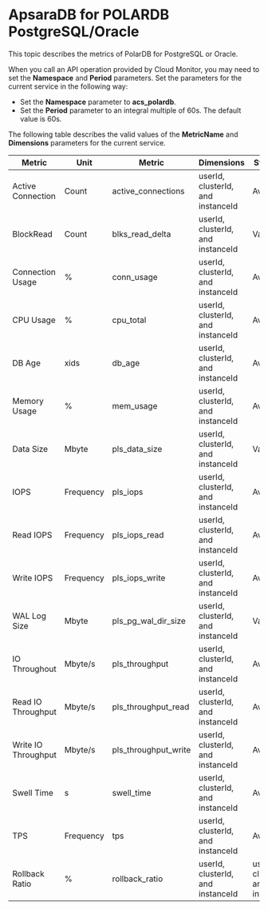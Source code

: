 # ApsaraDB for POLARDB PostgreSQL/Oracle

This topic describes the metrics of PolarDB for PostgreSQL or Oracle.

When you call an API operation provided by Cloud Monitor, you may need to set the **Namespace** and **Period** parameters. Set the parameters for the current service in the following way:

-   Set the **Namespace** parameter to **acs\_polardb**.
-   Set the **Period** parameter to an integral multiple of 60s. The default value is 60s.

The following table describes the valid values of the **MetricName** and **Dimensions** parameters for the current service.

|Metric|Unit|Metric|Dimensions|Statistics|
|------|----|------|----------|----------|
|Active Connection|Count|active\_connections|userId, clusterId, and instanceId|Average|
|BlockRead|Count|blks\_read\_delta|userId, clusterId, and instanceId|Value|
|Connection Usage|%|conn\_usage|userId, clusterId, and instanceId|Average|
|CPU Usage|%|cpu\_total|userId, clusterId, and instanceId|Average|
|DB Age|xids|db\_age|userId, clusterId, and instanceId|Average|
|Memory Usage|%|mem\_usage|userId, clusterId, and instanceId|Average|
|Data Size|Mbyte|pls\_data\_size|userId, clusterId, and instanceId|Value|
|IOPS|Frequency|pls\_iops|userId, clusterId, and instanceId|Average|
|Read IOPS|Frequency|pls\_iops\_read|userId, clusterId, and instanceId|Average|
|Write IOPS|Frequency|pls\_iops\_write|userId, clusterId, and instanceId|Average|
|WAL Log Size|Mbyte|pls\_pg\_wal\_dir\_size|userId, clusterId, and instanceId|Value|
|IO Throughout|Mbyte/s|pls\_throughput|userId, clusterId, and instanceId|Average|
|Read IO Throughput|Mbyte/s|pls\_throughput\_read|userId, clusterId, and instanceId|Average|
|Write IO Throughput|Mbyte/s|pls\_throughput\_write|userId, clusterId, and instanceId|Average|
|Swell Time|s|swell\_time|userId, clusterId, and instanceId|Average|
|TPS|Frequency|tps|userId, clusterId, and instanceId|Average|
|Rollback Ratio|%|rollback\_ratio|userId, clusterId, and instanceId|userId, clusterId, and instanceId|

